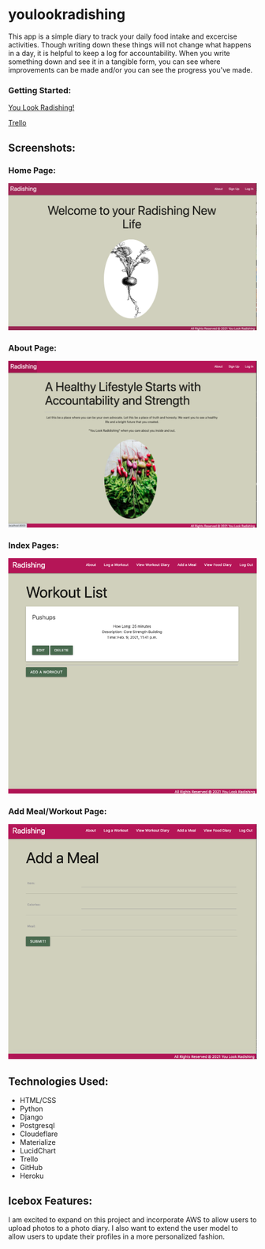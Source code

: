 # youlookradishing

This app is a simple diary to track your daily food intake and excercise activities. Though writing down these things will not change what happens in a day, it is helpful to keep a log for accountability. When you write something down and see it in a tangible form, you can see where improvements can be made and/or you can see the progress you've made. 

### Getting Started:

[You Look Radishing!](https://you-look-radishing.herokuapp.com/)

[Trello](https://trello.com/b/vTLzT5Dx/you-look-radishing)

## Screenshots:
### Home Page:
![Picture](main_app/static/images/home.png)

### About Page: 
![Picture](main_app/static/images/about.png)

### Index Pages:
![Picture](main_app/static/images/list.png)

### Add Meal/Workout Page:
![Picture](main_app/static/images/form.png)

## Technologies Used:
* HTML/CSS
* Python
* Django
* Postgresql
* Cloudeflare
* Materialize
* LucidChart
* Trello
* GitHub
* Heroku

## Icebox Features:
I am excited to expand on this project and incorporate AWS to allow users to upload photos to a photo diary. I also want to extend the user model to allow users to update their profiles in a more personalized fashion. 


